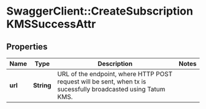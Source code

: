# SwaggerClient::CreateSubscriptionKMSSuccessAttr

## Properties
Name | Type | Description | Notes
------------ | ------------- | ------------- | -------------
**url** | **String** | URL of the endpoint, where HTTP POST request will be sent, when tx is sucessfully broadcasted using Tatum KMS. | 

